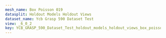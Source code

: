 ```yaml
---
mesh_name: Box Poisson 019
datasplit: Holdout Models Holdout Views
dataset_name: Ycb Grasp 590 Dataset Test
view: _6_0_2
key: YCB_GRASP_590_Dataset_Test_holdout_models_holdout_views_box_poisson_019__6_0_2
---
```

